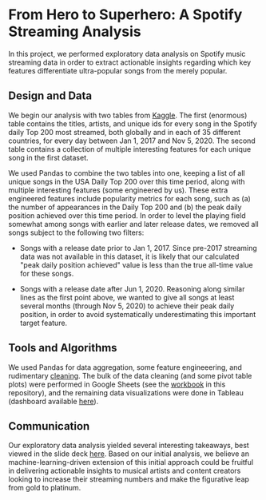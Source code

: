 # From Hero to Superhero: A Spotify Streaming Analysis

In this project, we performed exploratory data analysis on Spotify music streaming data in order to extract actionable insights regarding which key features differentiate ultra-popular songs from the merely popular.

## Design and Data

We begin our analysis with two tables from [Kaggle](https://www.kaggle.com/pepepython/spotify-huge-database-daily-charts-over-3-years?select=Database+to+calculate+popularity.csv).  The first (enormous) table contains the titles, artists, and unique ids for every song in the Spotify daily Top 200 most streamed, both globally and in each of 35 different countries, for every day between Jan 1, 2017 and Nov 5, 2020.   The second table contains a collection of multiple interesting features for each unique song in the first dataset. 

We used Pandas to combine the two tables into one, keeping a list of all unique songs in the USA Daily Top 200 over this time period, along with multiple interesting features (some engineered by us).  These extra engineered features include popularity metrics for each song, such as (a) the number of appearances in the Daily Top 200 and (b) the peak daily position achieved over this time period.  In order to level the playing field somewhat among songs with earlier and later release dates, we removed all songs subject to the following two filters:

- Songs with a release date prior to Jan 1, 2017.   Since pre-2017 streaming data was not available in this dataset, it is likely that our calculated "peak daily position achieved" value is less than the true all-time value for these songs.

- Songs with a release date after Jun 1, 2020.   Reasoning along similar lines as the first point above, we wanted to give all songs at least several months (through Nov 5, 2020) to achieve their peak daily position, in order to avoid systematically underestimating this important target feature.

## Tools and Algorithms

We used Pandas for data aggregation, some feature engineeering, and rudimentary [cleaning](https://github.com/andreilevin/BF_project/blob/main/spotifypandasclean.ipynb).  The bulk of the data cleaning (and some pivot table plots) were performed in Google Sheets (see the [workbook](https://github.com/andreilevin/BF_project/blob/main/myspotify.xlsx) in this repository), and the remaining data visualizations were done in Tableau (dashboard available [here]( https://public.tableau.com/app/profile/andrei.levin/viz/AndreiSpotify/Dashboard1)).  

## Communication

Our exploratory data analysis yielded several interesting takeaways, best viewed in the slide deck [here](https://github.com/andreilevin/BF_project/blob/main/AndreiPresentation.pdf).  Based on our initial analysis, we believe an machine-learning-driven extension of this initial approach could be fruitful in delivering actionable insights to musical artists and content creators looking to  increase their streaming numbers and make the figurative leap from gold to platinum.

